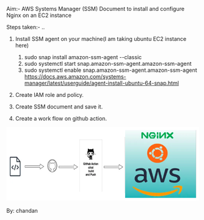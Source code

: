 
Aim:- AWS Systems Manager (SSM) Document to install and configure Nginx on an EC2 instance

Steps taken:- ..

1. Install SSM agent on your machine(I am taking ubuntu EC2 instance here)
   1. sudo snap install amazon-ssm-agent --classic 
   2. sudo systemctl start snap.amazon-ssm-agent.amazon-ssm-agent 
   3. sudo systemctl enable snap.amazon-ssm-agent.amazon-ssm-agent
   https://docs.aws.amazon.com/systems-manager/latest/userguide/agent-install-ubuntu-64-snap.html

2. Create IAM role and policy.
3. Create SSM document and save it.
4. Create a work flow on github action.


![Alt Text](/AutomationwithSSM.png)


By: chandan